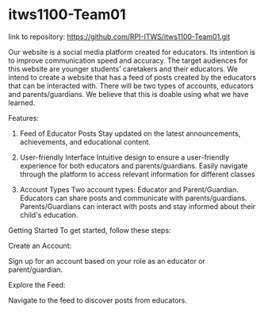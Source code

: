 # itws1100-Team01
link to repository: https://github.com/RPI-ITWS/itws1100-Team01.git

Our website is a social media platform created for educators. Its intention is to improve communication speed and accuracy. The target audiences for this website are younger students’ caretakers and their educators. We intend to create a website that has a feed of posts created by the educators that can be interacted with. There will be two types of accounts, educators and parents/guardians.  We believe that this is doable using what we have learned. 

Features:

1. Feed of Educator Posts
Stay updated on the latest announcements, achievements, and educational content.

2. User-friendly Interface
Intuitive design to ensure a user-friendly experience for both educators and parents/guardians.
Easily navigate through the platform to access relevant information for different classes

3. Account Types
Two account types: Educator and Parent/Guardian.
Educators can share posts and communicate with parents/guardians.
Parents/Guardians can interact with posts and stay informed about their child's education.


Getting Started
To get started, follow these steps:

Create an Account:

Sign up for an account based on your role as an educator or parent/guardian.

Explore the Feed:

Navigate to the feed to discover posts from educators.
